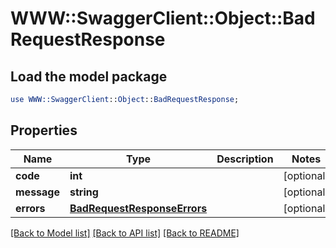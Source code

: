 # WWW::SwaggerClient::Object::BadRequestResponse

## Load the model package
```perl
use WWW::SwaggerClient::Object::BadRequestResponse;
```

## Properties
Name | Type | Description | Notes
------------ | ------------- | ------------- | -------------
**code** | **int** |  | [optional] 
**message** | **string** |  | [optional] 
**errors** | [**BadRequestResponseErrors**](BadRequestResponseErrors.md) |  | [optional] 

[[Back to Model list]](../README.md#documentation-for-models) [[Back to API list]](../README.md#documentation-for-api-endpoints) [[Back to README]](../README.md)


